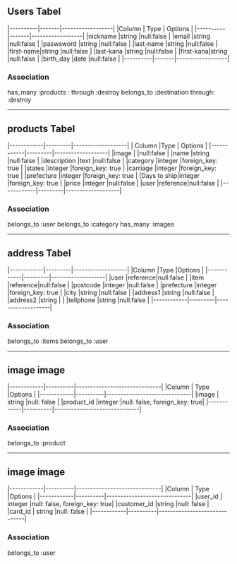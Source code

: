 ## Users Tabel
|----------|-------|------------------|
|Column    | Type  |  Options         |
|----------|-------|------------------|
|nickname  |string |null:false        |
|email     |string |null:false        |
|paswsword |string |null:false        |
|last-name |string |null:false        |
|first-name|string |null:false        |
|last-kana |string |null:false        |
|first-kana|string |null:false        |
|birth_day |date   |null:false      	|
|----------|-------|------------------|

### Association
has_many :products : through :destroy
belongs_to :destination through: :destroy


----------------------------- ----------------------------- -----------------------------

## products Tabel
|------------|---------|-------------------|
| Column     |Type     | Options           |
|------------|---------|-------------------|
|image       |         |null:false         |
|name        |string   |null:false         |
|description |text     |null:false         |
|category    |integer  |foreign_key: true	 |
|states      |integer  |foreign_key: true	 |
|carriage    |integer  |foreign_key: true	 |
|prefecture  |integer  |foreign_key: true	 |
|Days to ship|integer  |foreign_key: true	 |
|price       |integer  |null:false         |
|user        |reference|null:false         |
|------------|---------|-------------------|

### Association
  belongs_to :user 
  belongs_to :category 
  has_many :images 



----------------------------- ----------------------------- -----------------------------
## address Tabel
|------------|---------|-------------------|
|Column      |Type     |Options            |
|------------|---------|-------------------|
|user        |reference|null:false         |
|item        |reference|null:false         |
|postcode    |integer  |null:false         |
|prefecture  |integer  |foreign_key: true  |
|city        |string   |null:false         |
|address1    |string   |null:false         |
|address2    |string   |                   |
|tellphone   |string   |null:false         |
|------------|---------|-------------------|

### Association
  belongs_to :items
  belongs_to :user

----------------------------- ----------------------------- -----------------------------


## image image
|------------|----------|------------------------------|
|Column	     |   Type   |Options                       |
|------------|----------|------------------------------|
|image       |  string  |null: false                   |
|product_id  |integer   |null: false, foreign_key: true|
|------------|----------|------------------------------|
### Association
  belongs_to :product

----------------------------- ----------------------------- -----------------------------

## image image
|------------|----------|------------------------------|
|Column	     |   Type   |Options                       |
|------------|----------|------------------------------|
|user_id     |  integer |null: false, foreign_key: true|
|customer_id |string    |null: false                   |
|card_id     | string   |null: false                   |
|------------|----------|------------------------------|
### Association
  belongs_to :user